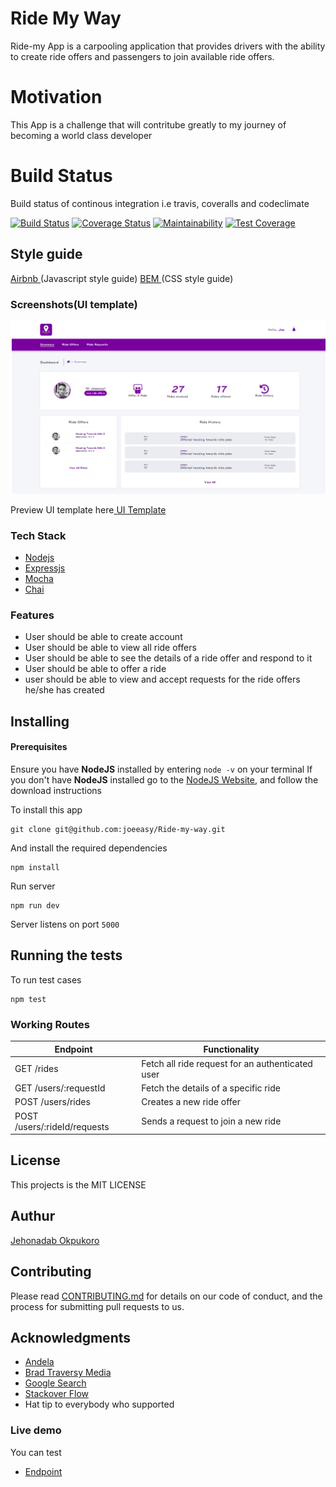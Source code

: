 # Ride My Way

Ride-my App is a carpooling application that provides drivers with the ability to create ride offers
and passengers to join available ride offers.

# Motivation

This App is a challenge that will contritube greatly to my journey of becoming a world class developer

# Build Status

Build status of continous integration i.e travis, coveralls and codeclimate

[![Build Status](https://travis-ci.org/joeeasy/Ride-my-way.svg?branch=develop)](https://travis-ci.org/joeeasy/Ride-my-way)
[![Coverage Status](https://coveralls.io/repos/github/joeeasy/Ride-my-way/badge.svg?branch=develop)](https://coveralls.io/github/joeeasy/Ride-my-way?branch=develop)
[![Maintainability](https://api.codeclimate.com/v1/badges/d86c8aa23c4dfe18ba06/maintainability)](https://codeclimate.com/github/joeeasy/Ride-my-way/maintainability)
[![Test Coverage](https://api.codeclimate.com/v1/badges/d86c8aa23c4dfe18ba06/test_coverage)](https://codeclimate.com/github/joeeasy/Ride-my-way/test_coverage)

## Style guide

[Airbnb ](http://link)(Javascript style guide)
[BEM ](http://link)(CSS style guide)

### Screenshots(UI template)

![alt](./screenshots/dashboard.png)

Preview UI template here[ UI Template](https://joeeasy.github.io/Ride-my-way/UI/)

### Tech Stack

- [Nodejs](http://nodejs.org)
- [Expressjs](http://expressjs.com)
- [Mocha](http://mocha.com)
- [Chai](http://chai.com)

### Features

- User should be able to create account
- User should be able to view all ride offers
- User should be able to see the details of a ride offer and respond to it
- User should be able to offer a ride
- user should be able to view and accept requests for the ride offers he/she has created

## Installing

#### Prerequisites

Ensure you have **NodeJS** installed by entering `node -v` on your terminal
If you don't have **NodeJS** installed go to the [NodeJS Website](http://nodejs.org), and follow the download instructions

To install this app

```
git clone git@github.com:joeeasy/Ride-my-way.git
```

And install the required dependencies

```
npm install
```

Run server

```
npm run dev
```

Server listens on port `5000`

## Running the tests

To run test cases

```
npm test
```

### Working Routes

<table>
<thead>
<tr>
<th>Endpoint</th>
<th>Functionality</th>
</tr>
</thead>
<tbody>
<tr>
<td>GET /rides</td>
<td>Fetch all ride request for an authenticated user</td>
</tr>
<tr>
<td>GET /users/:requestId</td>
<td>Fetch the details of a specific ride</td>
</tr>
<tr>
<td>POST /users/rides</td>
<td>Creates a new ride offer</td>
</tr>
<tr>
<td>POST /users/:rideId/requests</td>
<td>Sends a request to join a new ride</td>
</tr>
</tbody></table>


## License

This projects is the MIT LICENSE

## Authur

[Jehonadab Okpukoro](http://github.com/joeeasy)
## Contributing

Please read [CONTRIBUTING.md](https://gist.github.com/PurpleBooth/b24679402957c63ec426) for details on our code of conduct, and the process for submitting pull requests to us.

## Acknowledgments

- [Andela](http://andela.com)
- [Brad Traversy Media](http://youtube.com?s=brad)
- [Google Search](https://google.com)
- [Stackover Flow](stackoverflow.com)
- Hat tip to everybody who supported

### Live demo

You can test
- [Endpoint ](https://ridemw.herokuapp.com/)

